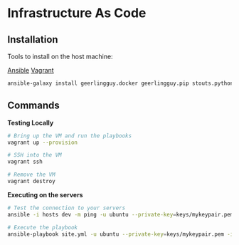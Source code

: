# Infrastructure As Code

## Installation

Tools to install on the host machine:

[Ansible](https://docs.ansible.com/ansible/latest/installation_guide/intro_installation.html)
[Vagrant](https://www.vagrantup.com/downloads.html)

```sh
ansible-galaxy install geerlingguy.docker geerlingguy.pip stouts.python
```

## Commands

**Testing Locally**

```sh
# Bring up the VM and run the playbooks
vagrant up --provision

# SSH into the VM
vagrant ssh

# Remove the VM
vagrant destroy
```

**Executing on the servers**

```sh
# Test the connection to your servers
ansible -i hosts dev -m ping -u ubuntu --private-key=keys/mykeypair.pem -v

# Execute the playbook
ansible-playbook site.yml -u ubuntu --private-key=keys/mykeypair.pem -i hosts -l dev
```
